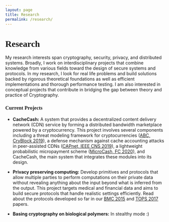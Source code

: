 ```yaml
---
layout: page
title: Research
permalink: /research/
---
```


<h1 style="font-family: 'Comic Sans MS'">Research</h1>

My research interests span cryptography, security, privacy, and distributed systems. Broadly, I work on interdisciplinary projects that combine knowledge from various fields toward the design of secure systems and protocols. In my research, I look for real life problems and build solutions backed by rigorous theoretical foundations as well as efficient implementations and thorough performance testing. I am also interested in conceptual projects that contribute in bridging the gap between theory and practice of Cryptography. 


**<h3 style="font-family: 'Comic Sans MS'">Current Projects</h3>**

* **CacheCash:** A system that provides a decentralized content delivery network (CDN) service by forming a distributed bandwidth marketplace powered by a cryptocurrency. This project involves several components including a threat modeling framework for cryptocurrencies ([ABC, CryBlock 2019](https://ieeexplore.ieee.org/document/8845101)), a defense mechanism against cache accounting attacks in peer-assisted CDNs ([CAPnet, IEEE CNS 2019](https://ieeexplore.ieee.org/document/8802825)), a lightweight probabilistic micropayment scheme ([MicroCash, FC 2020](https://fc20.ifca.ai/preproceedings/38.pdf)), and CacheCash, the main system that integrates these modules into its design. 

    
* **Privacy preserving computing:** Develop primitives and protocols that allow multiple parties to perform computations on their private data without revealing anything about the input beyond what is inferred from the output. This project targets medical and financial data and aims to build secure protocols that handle realistic settings efficiently. Read about the protocols developed so far in our [BMC 2015](https://bmcmedinformdecismak.biomedcentral.com/articles/10.1186/1472-6947-15-S5-S4) and [TOPS 2017](https://dl.acm.org/citation.cfm?id=3154600) papers.
      

* **Basing cryptography on biological polymers:** In stealthy mode :)

